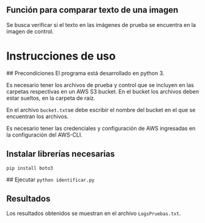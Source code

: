 ## Función para comparar texto de una imagen
Se busca verificar si el texto en las imágenes de prueba se encuentra en la imagen de control.

# Instrucciones de uso
## Precondiciones
El programa está desarrollado en python 3.

Es necesario tener los archivos de prueba y control que se incluyen en las carpetas respectivas en un AWS S3 bucket. En el bucket los archivos deben estar sueltos, en la carpeta de raíz.

En el archivo `bucket.txt`se debe escribir el nombre del bucket en el que se encuentran los archivos.

Es necesario tener las credenciales y configuración de AWS ingresadas en la configuración del AWS-CLI.

## Instalar librerías necesarias
`pip install boto3`

## Ejecutar
`python identificar.py`

## Resultados
Los resultados obtenidos se muestran en el archivo `LogsPruebas.txt`.
